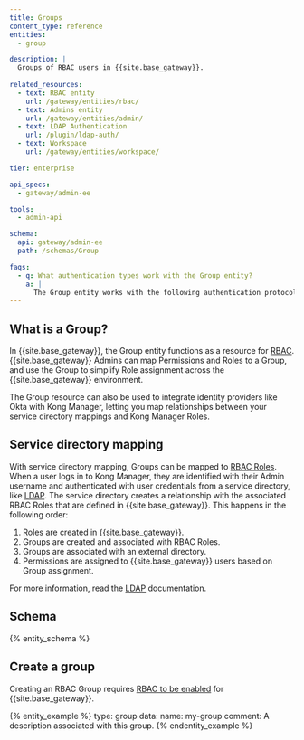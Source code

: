 ```yaml
---
title: Groups
content_type: reference
entities:
  - group

description: |
  Groups of RBAC users in {{site.base_gateway}}.
  
related_resources:
  - text: RBAC entity
    url: /gateway/entities/rbac/
  - text: Admins entity
    url: /gateway/entities/admin/
  - text: LDAP Authentication
    url: /plugin/ldap-auth/
  - text: Workspace
    url: /gateway/entities/workspace/

tier: enterprise

api_specs:
  - gateway/admin-ee

tools:
  - admin-api

schema:
  api: gateway/admin-ee
  path: /schemas/Group

faqs:
  - q: What authentication types work with the Group entity?
    a: |
      The Group entity works with the following authentication protocols: [Basic authentication](/plugins/basic-auth/), [LDAP authentication](/plugins/ldap-auth-advanced/), and [OpenID Connect (OIDC)](/plugins/openid-connect/). Configuring an auth protocol to work with {{site.base_gateway}} and Kong Manager is done using `kong.conf`, for more information review our guide on [Configuring LDAP with Kong Manager](/how-to/configure-ldap-with-kong-manager).
---
```


## What is a Group?


In {{site.base_gateway}}, the Group entity functions as a resource for [RBAC](/gateway/entities/rbac/#role-configuration). {{site.base_gateway}} Admins can map Permissions and Roles to a Group, and use the Group to simplify Role assignment across the {{site.base_gateway}} environment. 

The Group resource can also be used to integrate identity providers like Okta with Kong Manager, letting you map relationships between your service directory mappings and Kong Manager Roles.


## Service directory mapping

With service directory mapping, Groups can be mapped to [RBAC Roles](/gateway/entities/rbac/#role-configuration/). When a user logs in to Kong Manager, they are identified with their Admin username and authenticated with user credentials from a service directory, like [LDAP](/plugins/ldap-auth/). The service directory creates a relationship with the associated RBAC Roles that are defined in {{site.base_gateway}}. 
This happens in the following order: 


1. Roles are created in {{site.base_gateway}}.
2. Groups are created and associated with RBAC Roles.
3. Groups are associated with an external directory.
4. Permissions are assigned to {{site.base_gateway}} users based on Group assignment.

For more information, read the [LDAP](/plugins/ldap-auth/) documentation.


## Schema

{% entity_schema %}

## Create a group

Creating an RBAC Group requires [RBAC to be enabled](/gateway/entities/rbac/#enable-rbac) for {{site.base_gateway}}.

{% entity_example %}
type: group
data:
  name: my-group
  comment: A description associated with this group.
{% endentity_example %}